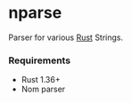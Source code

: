 nparse
=======

Parser for various [Rust](https://www.rust-lang.org/) Strings.

### Requirements

- Rust 1.36+
- Nom parser

